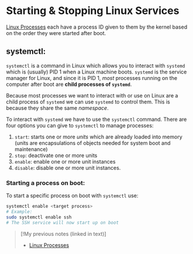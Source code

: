 
# Starting & Stopping Linux Services
[Linux Processes](/computers/linux/linux-processes.md) each have a process ID given to them by the kernel based on the order they were started after boot.

## systemctl:
`systemctl` is a command in Linux which allows you to interact with `systemd` which is (usually) PID 1 when a Linux machine boots. `systemd` is the service manager for Linux, and since it is PID 1, *most* processes running on the computer after boot are **child processes of `systemd`**.

Because most processes we want to interact with or use on Linux are a child process of `systemd` we can use `systemd` to control them. This is because they share the same *namespace*.

To interact with `systemd` we have to use the `systemctl` command. There are four options you can give to `systemctl` to manage processes:
1. `start`: starts one or more *units* which are already loaded into memory (units are encapsulations of objects needed for system boot and maintenance)
2. `stop`: deactivate one or more units
3. `enable`: enable one or more unit instances
4. `disable`: disable one or more unit instances.

### Starting a process on boot:
To start a specific process on boot with `systemctl` use: 
```bash
systemctl enable <target process>
# Example:
sudo systemctl enable ssh
# The SSH service will now start up on boot
```

> [!My previous notes (linked in text)]
> - [Linux Processes](https://github.com/TrshPuppy/obsidian-notes/blob/main/computers/linux/linux-processes.md)







